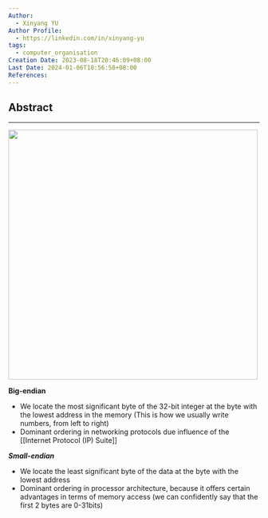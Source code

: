 ```yaml
---
Author:
  - Xinyang YU
Author Profile:
  - https://linkedin.com/in/xinyang-yu
tags:
  - computer_organisation
Creation Date: 2023-08-18T20:46:09+08:00
Last Date: 2024-01-06T18:56:58+08:00
References: 
---
```

## Abstract
---

<img src="https://yoginsavani.com/wp-content/uploads/2023/05/Big-endian-and-Little-endian.png" width="500">

**Big-endian**
- We locate the most significant byte of the 32-bit integer at the byte with the lowest address in the memory (This is how we usually write numbers, from left to right)
- Dominant ordering in networking protocols due influence of the [[Internet Protocol (IP) Suite]]

***Small-endian***
- We locate the least significant byte of the data at the byte with the lowest address
- Dominant ordering in processor architecture, because it offers certain advantages in terms of memory access (we can confidently say that the first 2 bytes are 0-31bits)